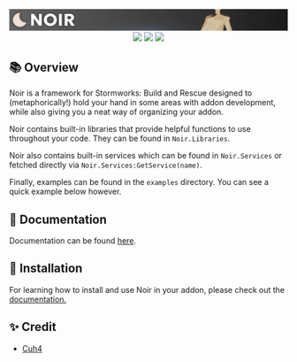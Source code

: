 <div align="center">
    <img src = "imgs/banner.png">
</div>

<div align="center">
    <img src="https://img.shields.io/badge/Stormworks-Build%20and%20Rescue-blue?style=for-the-badge">
    <img src="https://img.shields.io/badge/lua-%232C2D72.svg?style=for-the-badge&logo=lua&logoColor=white">
    <img src="https://img.shields.io/badge/Addon%20Framework-9e6244?style=for-the-badge">
</div>

## 📚 Overview
Noir is a framework for Stormworks: Build and Rescue designed to (metaphorically!) hold your hand in some areas with addon development, while also giving you a neat way of organizing your addon.

Noir contains built-in libraries that provide helpful functions to use throughout your code. They can be found in `Noir.Libraries`.

Noir also contains built-in services which can be found in `Noir.Services` or fetched directly via `Noir.Services:GetService(name)`.

Finally, examples can be found in the `examples` directory. You can see a quick example below however.

## 📜 Documentation
Documentation can be found [here](https://cuhhub.gitbook.io/noir/).

## 🔨 Installation
For learning how to install and use Noir in your addon, please check out the [documentation.](https://cuhhub.gitbook.io/noir/)

## ✨ Credit
- [Cuh4](https://github.com/Cuh4)

